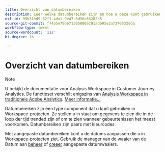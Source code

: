 ```yaml
---
title: Overzicht van datumbereiken
description: Leer welke datumbereiken zijn en hoe u deze kunt gebruiken in rapporten.
exl-id: 99b31bd9-32f1-4da1-9e47-6d90c66282c5
source-git-commit: f74b5e79b6713050869301adb95e2a73705330da
workflow-type: tm+mt
source-wordcount: '112'
ht-degree: 1%

---
```


# Overzicht van datumbereiken

>[!NOTE]
>
>U bekijkt de documentatie voor Analysis Workspace in Customer Journey Analytics. De functieset verschilt enigszins van [Analysis Workspace in traditionele Adobe Analytics](https://experienceleague.adobe.com/docs/analytics/analyze/analysis-workspace/home.html). [Meer informatie...](/help/getting-started/cja-aa.md)

Datumbereiken zijn een type component dat u kunt gebruiken in Workspace-projecten. Ze stellen u in staat om gegevens te zien die in de loop der tijd trended zijn of om te zien wanneer gebeurtenissen het meest voorkomen. Datumbereiken zijn paars met kleurcodes.

Met aangepaste datumbereiken kunt u de datums aanpassen die u in Workspace-projecten ziet. Gebruik de manager van de waaier van de Datum aan [beheer](manage.md) of [creeer](create.md) aangepaste datumwaaiers.
